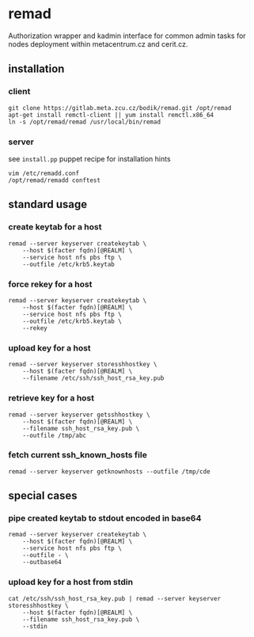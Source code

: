 # remad

Authorization wrapper and kadmin interface for common admin tasks for nodes
deployment within metacentrum.cz and cerit.cz.

## installation

### client
```
git clone https://gitlab.meta.zcu.cz/bodik/remad.git /opt/remad
apt-get install remctl-client || yum install remctl.x86_64
ln -s /opt/remad/remad /usr/local/bin/remad
```

### server
see `install.pp` puppet recipe for installation hints

```
vim /etc/remadd.conf
/opt/remad/remadd conftest
```

## standard usage

### create keytab for a host
```
remad --server keyserver createkeytab \
	--host $(facter fqdn)[@REALM] \
	--service host nfs pbs ftp \
	--outfile /etc/krb5.keytab
```

### force rekey for a host
```
remad --server keyserver createkeytab \
	--host $(facter fqdn)[@REALM] \
	--service host nfs pbs ftp \
	--outfile /etc/krb5.keytab \
	--rekey
```

### upload key for a host
```
remad --server keyserver storesshhostkey \
	--host $(facter fqdn)[@REALM] \
	--filename /etc/ssh/ssh_host_rsa_key.pub
```

### retrieve key for a host
```
remad --server keyserver getsshhostkey \
	--host $(facter fqdn)[@REALM] \
	--filename ssh_host_rsa_key.pub \
	--outfile /tmp/abc
```

### fetch current ssh_known_hosts file
```
remad --server keyserver getknownhosts --outfile /tmp/cde
```

## special cases

### pipe created keytab to stdout encoded in base64
```
remad --server keyserver createkeytab \
	--host $(facter fqdn)[@REALM] \
	--service host nfs pbs ftp \
	--outfile - \
	--outbase64
```

### upload key for a host from stdin
```
cat /etc/ssh/ssh_host_rsa_key.pub | remad --server keyserver storesshhostkey \
	--host $(facter fqdn)[@REALM] \
	--filename ssh_host_rsa_key.pub \
	--stdin
```

